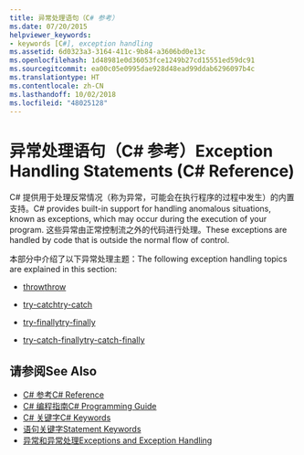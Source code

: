 ```yaml
---
title: 异常处理语句（C# 参考）
ms.date: 07/20/2015
helpviewer_keywords:
- keywords [C#], exception handling
ms.assetid: 6d0323a3-3164-411c-9b84-a3606bd0e13c
ms.openlocfilehash: 1d48981e0d36053fce1249b27cd15551ed59dc91
ms.sourcegitcommit: ea00c05e0995dae928d48ead99ddab6296097b4c
ms.translationtype: HT
ms.contentlocale: zh-CN
ms.lasthandoff: 10/02/2018
ms.locfileid: "48025128"
---
```

# <a name="exception-handling-statements-c-reference"></a><span data-ttu-id="5f2ec-102">异常处理语句（C# 参考）</span><span class="sxs-lookup"><span data-stu-id="5f2ec-102">Exception Handling Statements (C# Reference)</span></span>
<span data-ttu-id="5f2ec-103">C# 提供用于处理反常情况（称为异常，可能会在执行程序的过程中发生）的内置支持。</span><span class="sxs-lookup"><span data-stu-id="5f2ec-103">C# provides built-in support for handling anomalous situations, known as exceptions, which may occur during the execution of your program.</span></span> <span data-ttu-id="5f2ec-104">这些异常由正常控制流之外的代码进行处理。</span><span class="sxs-lookup"><span data-stu-id="5f2ec-104">These exceptions are handled by code that is outside the normal flow of control.</span></span>  
  
 <span data-ttu-id="5f2ec-105">本部分中介绍了以下异常处理主题：</span><span class="sxs-lookup"><span data-stu-id="5f2ec-105">The following exception handling topics are explained in this section:</span></span>  
  
-   [<span data-ttu-id="5f2ec-106">throw</span><span class="sxs-lookup"><span data-stu-id="5f2ec-106">throw</span></span>](../../../csharp/language-reference/keywords/throw.md)  
  
-   [<span data-ttu-id="5f2ec-107">try-catch</span><span class="sxs-lookup"><span data-stu-id="5f2ec-107">try-catch</span></span>](../../../csharp/language-reference/keywords/try-catch.md)  
  
-   [<span data-ttu-id="5f2ec-108">try-finally</span><span class="sxs-lookup"><span data-stu-id="5f2ec-108">try-finally</span></span>](../../../csharp/language-reference/keywords/try-finally.md)  
  
-   [<span data-ttu-id="5f2ec-109">try-catch-finally</span><span class="sxs-lookup"><span data-stu-id="5f2ec-109">try-catch-finally</span></span>](../../../csharp/language-reference/keywords/try-catch-finally.md)  
  
## <a name="see-also"></a><span data-ttu-id="5f2ec-110">请参阅</span><span class="sxs-lookup"><span data-stu-id="5f2ec-110">See Also</span></span>  

- [<span data-ttu-id="5f2ec-111">C# 参考</span><span class="sxs-lookup"><span data-stu-id="5f2ec-111">C# Reference</span></span>](../../../csharp/language-reference/index.md)  
- [<span data-ttu-id="5f2ec-112">C# 编程指南</span><span class="sxs-lookup"><span data-stu-id="5f2ec-112">C# Programming Guide</span></span>](../../../csharp/programming-guide/index.md)  
- [<span data-ttu-id="5f2ec-113">C# 关键字</span><span class="sxs-lookup"><span data-stu-id="5f2ec-113">C# Keywords</span></span>](../../../csharp/language-reference/keywords/index.md)  
- [<span data-ttu-id="5f2ec-114">语句关键字</span><span class="sxs-lookup"><span data-stu-id="5f2ec-114">Statement Keywords</span></span>](../../../csharp/language-reference/keywords/statement-keywords.md)  
- [<span data-ttu-id="5f2ec-115">异常和异常处理</span><span class="sxs-lookup"><span data-stu-id="5f2ec-115">Exceptions and Exception Handling</span></span>](../../../csharp/programming-guide/exceptions/index.md)
